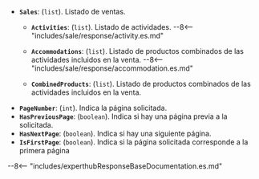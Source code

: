 ﻿- **``Sales``**: (``list``). Listado de ventas.
    - **``Activities``**: (``list``). Listado de actividades.
--8<-- "includes/sale/response/activity.es.md"

    - **``Accommodations``**: (``list``). Listado de productos combinados de las actividades incluidos en la venta.
--8<-- "includes/sale/response/accommodation.es.md"
  
    - **``CombinedProducts``**: (``list``). Listado de productos combinados de las actividades incluidos en la venta.
- **``PageNumber``**: (``int``). Indica la página solicitada.
- **``HasPreviousPage``**: (``boolean``). Indica si hay una página previa a la solicitada.
- **``HasNextPage``**: (``boolean``). Indica si hay una siguiente página.
- **``IsFirstPage``**: (``boolean``). Indica si la página solicitada corresponde a la primera página

--8<-- "includes/experthubResponseBaseDocumentation.es.md"